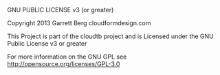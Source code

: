 
GNU PUBLIC LICENSE v3 (or greater)

Copyright 2013 Garrett Berg cloudformdesign.com 

This Project is part of the cloudtb project and is Licensed under the GNU Public License v3 or greater

For more information on the GNU GPL see http://opensource.org/licenses/GPL-3.0
